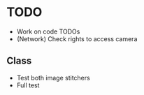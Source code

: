# TODO

- Work on code TODOs
- (Network) Check rights to access camera

## Class
- Test both image stitchers
- Full test
